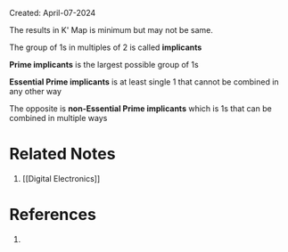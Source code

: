 Created: April-07-2024

The results in K' Map is minimum but may not be same.

The group of 1s in multiples of 2 is called **implicants**

**Prime implicants** is the largest possible group of 1s

**Essential Prime implicants** is at least single 1 that cannot be combined in any other way

The opposite is **non-Essential Prime implicants** which is 1s that can be combined in multiple ways
# Related Notes

1. [[Digital Electronics]]
# References

1. 